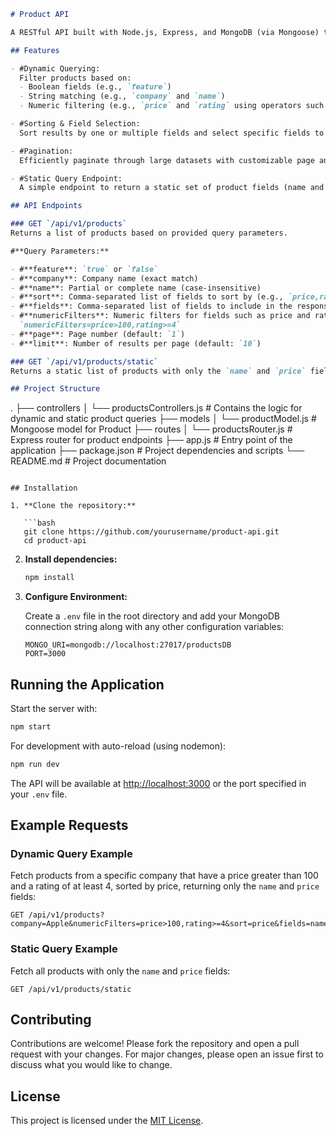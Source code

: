 ```markdown
# Product API

A RESTful API built with Node.js, Express, and MongoDB (via Mongoose) to query products with advanced filtering, sorting, field selection, and pagination. This API demonstrates how to implement both dynamic queries and a static query for fetching product data.

## Features

- #Dynamic Querying:  
  Filter products based on:
  - Boolean fields (e.g., `feature`)
  - String matching (e.g., `company` and `name`)
  - Numeric filtering (e.g., `price` and `rating` using operators such as `>`, `>=`, `<`, `<=`, `=`)

- #Sorting & Field Selection:  
  Sort results by one or multiple fields and select specific fields to return.

- #Pagination: 
  Efficiently paginate through large datasets with customizable page and limit parameters.

- #Static Query Endpoint: 
  A simple endpoint to return a static set of product fields (name and price).

## API Endpoints

### GET `/api/v1/products`
Returns a list of products based on provided query parameters.

#**Query Parameters:**

- #**feature**: `true` or `false`
- #**company**: Company name (exact match)
- #**name**: Partial or complete name (case-insensitive)
- #**sort**: Comma-separated list of fields to sort by (e.g., `price,rating`)
- #**fields**: Comma-separated list of fields to include in the response (e.g., `name,price`)
- #**numericFilters**: Numeric filters for fields such as price and rating. Format example:  
  `numericFilters=price>100,rating>=4`
- #**page**: Page number (default: `1`)
- #**limit**: Number of results per page (default: `10`)

### GET `/api/v1/products/static`
Returns a static list of products with only the `name` and `price` fields.

## Project Structure

```
.
├── controllers
│   └── productsControllers.js    # Contains the logic for dynamic and static product queries
├── models
│   └── productModel.js           # Mongoose model for Product
├── routes
│   └── productsRouter.js         # Express router for product endpoints
├── app.js                        # Entry point of the application
├── package.json                  # Project dependencies and scripts
└── README.md                     # Project documentation
```

## Installation

1. **Clone the repository:**

   ```bash
   git clone https://github.com/yourusername/product-api.git
   cd product-api
   ```

2. **Install dependencies:**

   ```bash
   npm install
   ```

3. **Configure Environment:**

   Create a `.env` file in the root directory and add your MongoDB connection string along with any other configuration variables:

   ```env
   MONGO_URI=mongodb://localhost:27017/productsDB
   PORT=3000
   ```

## Running the Application

Start the server with:

```bash
npm start
```

For development with auto-reload (using nodemon):

```bash
npm run dev
```

The API will be available at [http://localhost:3000](http://localhost:3000) or the port specified in your `.env` file.

## Example Requests

### Dynamic Query Example

Fetch products from a specific company that have a price greater than 100 and a rating of at least 4, sorted by price, returning only the `name` and `price` fields:

```
GET /api/v1/products?company=Apple&numericFilters=price>100,rating>=4&sort=price&fields=name,price
```

### Static Query Example

Fetch all products with only the `name` and `price` fields:

```
GET /api/v1/products/static
```

## Contributing

Contributions are welcome! Please fork the repository and open a pull request with your changes. For major changes, please open an issue first to discuss what you would like to change.

## License

This project is licensed under the [MIT License](LICENSE).


